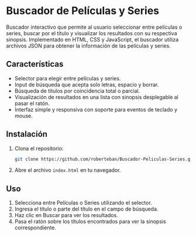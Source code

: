 # Buscador de Películas y Series

Buscador interactivo que permite al usuario seleccionar entre películas o series, buscar por el título y visualizar los resultados con su respectiva sinopsis. Implementado en HTML, CSS y JavaScript, el buscador utiliza archivos JSON para obtener la información de las películas y series.

## Características

- Selector para elegir entre películas y series.
- Input de búsqueda que acepta solo letras, espacio y borrar.
- Búsqueda de títulos por coincidencia total o parcial.
- Visualización de resultados en una lista con sinopsis desplegable al pasar el ratón.
- Interfaz simple y responsiva con soporte para eventos de teclado y mouse.

## Instalación

1. Clona el repositorio:
   ```bash
   git clone https://github.com/roberteban/Buscador-Peliculas-Series.git
2. Abre el archivo `index.html` en tu navegador.

## Uso
1. Selecciona entre Películas o Series utilizando el selector.
2. Ingresa el título o parte del título en el campo de búsqueda.
3. Haz clic en Buscar para ver los resultados.
4. Pasa el ratón sobre los títulos encontrados para ver la sinopsis correspondiente.
